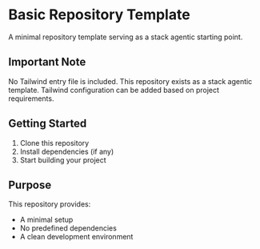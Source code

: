 # Basic Repository Template

A minimal repository template serving as a stack agentic starting point.

## Important Note

No Tailwind entry file is included. This repository exists as a stack agentic template. Tailwind configuration can be added based on project requirements.

## Getting Started

1. Clone this repository
2. Install dependencies (if any)
3. Start building your project

## Purpose

This repository provides:

- A minimal setup
- No predefined dependencies
- A clean development environment
